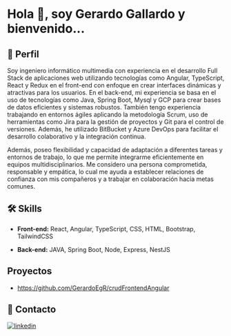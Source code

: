# Hola 👋, soy Gerardo Gallardo y bienvenido...

## 🚀 Perfil
Soy ingeniero informático multimedia con experiencia en el desarrollo Full Stack de aplicaciones web utilizando tecnologías como Angular, TypeScript, React y Redux en el front-end con enfoque en crear interfaces dinámicas y atractivas para los usuarios. En el back-end, mi experiencia se basa en el uso de tecnologías como Java, Spring Boot, Mysql y GCP para crear bases de datos eficientes y sistemas robustos. También tengo experiencia trabajando en entornos ágiles aplicando la metodología Scrum, uso de herramientas como Jira para la gestión de proyectos y Git para el control de versiones. Además, he utilizado BitBucket y Azure DevOps para facilitar el desarrollo colaborativo y la integración continua.

Además, poseo flexibilidad y capacidad de adaptación a diferentes tareas y entornos de trabajo, lo que me permite integrarme eficientemente en equipos multidisciplinarios. Me considero una persona comprometida, responsable y empática, lo cual me ayuda a establecer relaciones de confianza con mis compañeros y a trabajar en colaboración hacia metas comunes. 


## 🛠 Skills

- **Front-end:** React, Angular, TypeScript, CSS, HTML, Bootstrap, TailwindCSS

- **Back-end:** JAVA, Spring Boot, Node, Express, NestJS
## Proyectos

- https://github.com/GerardoEgR/crudFrontendAngular

## 🔗 Contacto
[![linkedin](https://img.shields.io/badge/linkedin-0A66C2?style=for-the-badge&logo=linkedin&logoColor=white)](https://www.linkedin.com/in/gerardo-gallardo-rodríguez-396193171)
